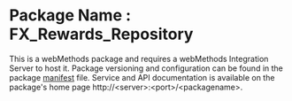 # Package Name : FX_Rewards_Repository
This is a webMethods package and requires a webMethods Integration Server to host it. Package versioning and configuration can be found in the package [manifest](./FX_Rewards_Repository/manifest.v3) file. Service and API documentation is available on the package's home page http://&lt;server&gt;:&lt;port&gt;/&lt;packagename>.